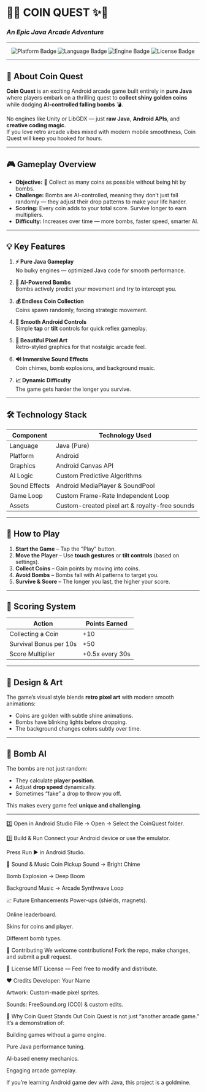 # 🎯✨ **COIN QUEST** ✨🎯  
### *An Epic Java Arcade Adventure*  
---

<p align="center">
  <img src="https://img.shields.io/badge/Platform-Android-green?style=for-the-badge" alt="Platform Badge"/>
  <img src="https://img.shields.io/badge/Language-Java-blue?style=for-the-badge" alt="Language Badge"/>
  <img src="https://img.shields.io/badge/Game%20Engine-Pure%20Java-orange?style=for-the-badge" alt="Engine Badge"/>
  <img src="https://img.shields.io/badge/License-MIT-purple?style=for-the-badge" alt="License Badge"/>
</p>



---

## 🌟 **About Coin Quest**
**Coin Quest** is an exciting Android arcade game built entirely in **pure Java** where players embark on a thrilling quest to **collect shiny golden coins** while dodging **AI-controlled falling bombs** 💣.

No engines like Unity or LibGDX — just **raw Java**, **Android APIs**, and **creative coding magic**.  
If you love retro arcade vibes mixed with modern mobile smoothness, Coin Quest will keep you hooked for hours.  

---

## 🎮 **Gameplay Overview**
- **Objective:** 🥇 Collect as many coins as possible without being hit by bombs.  
- **Challenge:** Bombs are AI-controlled, meaning they don’t just fall randomly — they adjust their drop patterns to make your life harder.  
- **Scoring:** Every coin adds to your total score. Survive longer to earn multipliers.  
- **Difficulty:** Increases over time — more bombs, faster speed, smarter AI.

---

## 💡 **Key Features**
1. **⚡ Pure Java Gameplay**  
   No bulky engines — optimized Java code for smooth performance.
   
2. **🎯 AI-Powered Bombs**  
   Bombs actively predict your movement and try to intercept you.

3. **💰 Endless Coin Collection**  
   Coins spawn randomly, forcing strategic movement.

4. **📱 Smooth Android Controls**  
   Simple **tap** or **tilt** controls for quick reflex gameplay.

5. **🎨 Beautiful Pixel Art**  
   Retro-styled graphics for that nostalgic arcade feel.

6. **🔊 Immersive Sound Effects**  
   Coin chimes, bomb explosions, and background music.

7. **📈 Dynamic Difficulty**  
   The game gets harder the longer you survive.

---

## 🛠 **Technology Stack**
| Component            | Technology Used |
|----------------------|-----------------|
| Language             | Java (Pure) |
| Platform             | Android |
| Graphics             | Android Canvas API |
| AI Logic             | Custom Predictive Algorithms |
| Sound Effects        | Android MediaPlayer & SoundPool |
| Game Loop            | Custom Frame-Rate Independent Loop |
| Assets               | Custom-created pixel art & royalty-free sounds |

---

## 🚀 **How to Play**
1. **Start the Game** – Tap the "Play" button.  
2. **Move the Player** – Use **touch gestures** or **tilt controls** (based on settings).  
3. **Collect Coins** – Gain points by moving into coins.  
4. **Avoid Bombs** – Bombs fall with AI patterns to target you.  
5. **Survive & Score** – The longer you last, the higher your score.

---

## 🎯 **Scoring System**
| Action                  | Points Earned |
|-------------------------|---------------|
| Collecting a Coin       | +10           |
| Survival Bonus per 10s  | +50           |
| Score Multiplier        | +0.5x every 30s |

---

## 🎨 **Design & Art**
The game’s visual style blends **retro pixel art** with modern smooth animations:
- Coins are golden with subtle shine animations.
- Bombs have blinking lights before dropping.
- The background changes colors subtly over time.

---

## 🤖 **Bomb AI**
The bombs are not just random:
- They calculate **player position**.
- Adjust **drop speed** dynamically.
- Sometimes “fake” a drop to throw you off.

This makes every game feel **unique and challenging**.

---

2️⃣ Open in Android Studio
File → Open → Select the CoinQuest folder.

3️⃣ Build & Run
Connect your Android device or use the emulator.

Press Run ▶️ in Android Studio.

🎵 Sound & Music
Coin Pickup Sound → Bright Chime

Bomb Explosion → Deep Boom

Background Music → Arcade Synthwave Loop

📈 Future Enhancements
Power-ups (shields, magnets).

Online leaderboard.

Skins for coins and player.

Different bomb types.

🤝 Contributing
We welcome contributions!
Fork the repo, make changes, and submit a pull request.

📜 License
MIT License — Feel free to modify and distribute.

❤️ Credits
Developer: Your Name

Artwork: Custom-made pixel sprites.

Sounds: FreeSound.org (CC0) & custom edits.

🌟 Why Coin Quest Stands Out
Coin Quest is not just “another arcade game.”
It’s a demonstration of:

Building games without a game engine.

Pure Java performance tuning.

AI-based enemy mechanics.

Engaging arcade gameplay.

If you’re learning Android game dev with Java, this project is a goldmine.

